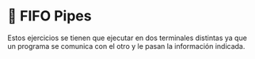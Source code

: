 # 📌 FIFO Pipes

Estos ejercicios se tienen que ejecutar en dos terminales distintas ya que un programa se comunica con el otro y le pasan la información indicada.
